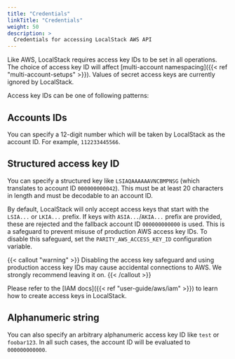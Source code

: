 ```yaml
---
title: "Credentials"
linkTitle: "Credentials"
weight: 50
description: >
  Credentials for accessing LocalStack AWS API
---
```


Like AWS, LocalStack requires access key IDs to be set in all operations.
The choice of access key ID will affect [multi-account namespacing]({{< ref "multi-account-setups" >}}).
Values of secret access keys are currently ignored by LocalStack.

Access key IDs can be one of following patterns:

## Accounts IDs

You can specify a 12-digit number which will be taken by LocalStack as the account ID.
For example, `112233445566`.

## Structured access key ID

You can specify a structured key like `LSIAQAAAAAAVNCBMPNSG` (which translates to account ID `000000000042`).
This must be at least 20 characters in length and must be decodable to an account ID.

By default, LocalStack will only accept access keys that start with the `LSIA...` or `LKIA...` prefix.
If keys with `ASIA...`/`AKIA...` prefix are provided, these are rejected and the fallback account ID `000000000000` is used.
This is a safeguard to prevent misuse of production AWS access key IDs.
To disable this safeguard, set the `PARITY_AWS_ACCESS_KEY_ID` configuration variable.

{{< callout "warning" >}}
Disabling the access key safeguard and using production access key IDs may cause accidental connections to AWS.
We strongly recommend leaving it on.
{{< /callout >}}

Please refer to the [IAM docs]({{< ref "user-guide/aws/iam" >}}) to learn how to create access keys in LocalStack.

## Alphanumeric string

You can also specify an arbitrary alphanumeric access key ID like `test` or `foobar123`.
In all such cases, the account ID will be evaluated to `000000000000`.

